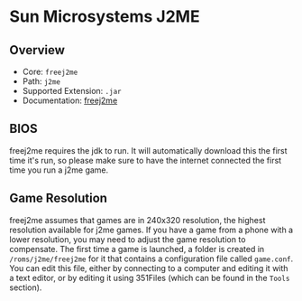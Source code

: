 # Sun Microsystems J2ME

## Overview

- Core: `freej2me`
- Path: `j2me`
- Supported Extension: `.jar`
- Documentation: [freej2me](https://github.com/hex007/freej2me)

## BIOS

freej2me requires the jdk to run. It will automatically download this the first time it's run, so please make sure to have the internet connected the first time you run a j2me game.

## Game Resolution

freej2me assumes that games are in 240x320 resolution, the highest resolution available for j2me games. If you have a game from a phone with a lower resolution, you may need to adjust the game resolution to compensate. The first time a game is launched, a folder is created in `/roms/j2me/freej2me` for it that contains a configuration file called `game.conf`. You can edit this file, either by connecting to a computer and editing it with a text editor, or by editing it using 351Files (which can be found in the `Tools` section).
